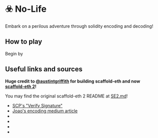 # ☣️ No-Life

Embark on a perilous adventure through solidity encoding and decoding!

## How to play

Begin by

## Useful links and sources

**Huge credit to [@austintgriffith](https://github.com/austintgriffith) for building scaffold-eth and now [scaffold-eth 2](https://github.com/scaffold-eth/se-2)!**

You may find the original scaffold-eth 2 README at [SE2.md](SE2.md)!

- [SCP's "Verify Signature"](https://www.youtube.com/watch?v=vYwYe-Gv_XI)
- [Joao's encoding medium article](https://medium.com/coinmonks/abi-encode-and-decode-using-solidity-2d372a03e110)
- []()
- []()
- []()
- []()
